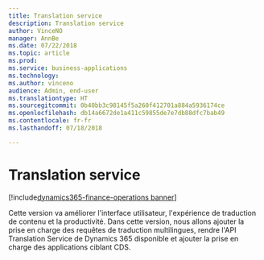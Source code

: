```yaml
---
title: Translation service
description: Translation service
author: VinceNO
manager: AnnBe
ms.date: 07/22/2018
ms.topic: article
ms.prod: 
ms.service: business-applications
ms.technology: 
ms.author: vinceno
audience: Admin, end-user
ms.translationtype: HT
ms.sourcegitcommit: 0b40bb3c98145f5a260f412701a884a5936174ce
ms.openlocfilehash: db14a6672de1a411c59855de7e7db88dfc7bab49
ms.contentlocale: fr-fr
ms.lasthandoff: 07/18/2018

---
```

#  <a name="translation-service"></a>Translation service

[!include[dynamics365-finance-operations banner](../includes/dynamics365-finance-operations.md)]



Cette version va améliorer l'interface utilisateur, l'expérience de traduction de contenu et la productivité. Dans cette version, nous allons ajouter la prise en charge des requêtes de traduction multilingues, rendre l'API Translation Service de Dynamics 365 disponible et ajouter la prise en charge des applications ciblant CDS. 

